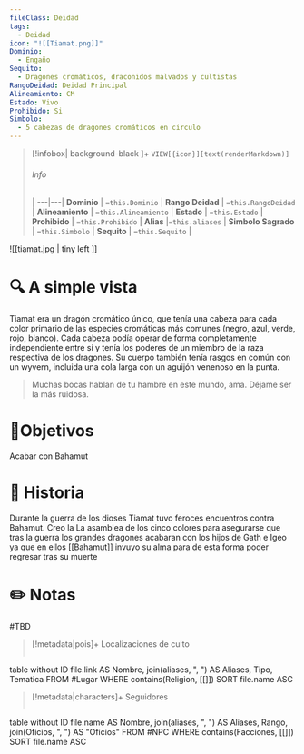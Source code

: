 ```yaml
---
fileClass: Deidad
tags:
  - Deidad
icon: "![[Tiamat.png]]"
Dominio:
  - Engaño
Sequito:
  - Dragones cromáticos, draconidos malvados y cultistas
RangoDeidad: Deidad Principal
Alineamiento: CM
Estado: Vivo
Prohibido: Si
Simbolo:
  - 5 cabezas de dragones cromáticos en circulo
---
```


> [!infobox| background-black ]+
`VIEW[{icon}][text(renderMarkdown)]`
> ###### Info
>  |
> ---|---|
> **Dominio** | `=this.Dominio` |
> **Rango Deidad** | `=this.RangoDeidad` |
> **Alineamiento** | `=this.Alineamiento` |
> **Estado** | `=this.Estado` |
> **Prohibido** | `=this.Prohibido` |
> **Alias** |`=this.aliases` |
> **Simbolo Sagrado** | `=this.Simbolo` |
> **Sequito** | `=this.Sequito` |

![[tiamat.jpg | tiny left ]]
# 🔍 A simple vista
Tiamat era un dragón cromático único, que tenía una cabeza para cada color primario de las especies cromáticas más comunes (negro, azul, verde, rojo, blanco). Cada cabeza podía operar de forma completamente independiente entre sí y tenía los poderes de un miembro de la raza respectiva de los dragones. Su cuerpo también tenía rasgos en común con un wyvern, incluida una cola larga con un aguijón venenoso en la punta.
> Muchas bocas hablan de tu hambre en este mundo, ama. Déjame ser la más ruidosa.
# 🎯Objetivos

Acabar con Bahamut
# 📜 Historia

Durante la guerra de los dioses Tiamat tuvo feroces encuentros contra Bahamut. Creo la La asamblea de los cinco colores para asegurarse que tras la guerra los grandes dragones acabaran con los hijos de Gath e Igeo ya que en ellos [[Bahamut]]  invuyo su alma para de esta forma poder regresar tras su muerte
# ✏️ Notas

#TBD

> [!metadata|pois]+ Localizaciones de culto
> ```dataview
table without ID file.link AS Nombre, join(aliases, ", ") AS Aliases, Tipo, Tematica
FROM #Lugar
WHERE  contains(Religion, [[]])
SORT file.name ASC

> [!metadata|characters]+ Seguidores
> ```dataview
table without ID file.name AS Nombre, join(aliases, ", ") AS Aliases, Rango, join(Oficios, ", ") AS "Oficios"
FROM #NPC
WHERE  contains(Facciones, [[]])
SORT file.name ASC
